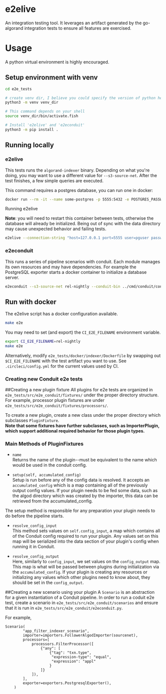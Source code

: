 # e2elive

An integration testing tool. It leverages an artifact generated by the go-algorand integration tests to ensure all features are exercised.

# Usage

A python virtual environment is highly encouraged.

## Setup environment with venv
```sh
cd e2e_tests

# create venv dir, I believe you could specify the version of python here
python3 -m venv venv_dir

# This command depends on your shell
source venv_dir/bin/activate.fish

# Install 'e2elive' and 'e2econduit'
python3 -m pip install .
```

## Running locally


### e2elive

This tests runs the `algorand-indexer` binary. Depending on what you're doing, you may want to use a different value for `--s3-source-net`. After the test finishes, a few simple queries are executed.

This command requires a postgres database, you can run one in docker:

```sh
docker run --rm -it --name some-postgres -p 5555:5432 -e POSTGRES_PASSWORD=pgpass -e POSTGRES_USER=pguser -e POSTGRES_DB=mydb postgres
```

Running e2elive

**Note**: you will need to restart this container between tests, otherwise the database will already be initialized. Being out of sync with the data directory may cause unexpected behavior and failing tests.
```sh
e2elive --connection-string "host=127.0.0.1 port=5555 user=pguser password=pgpass dbname=mydb" --s3-source-net "fafa8862/rel-nightly" --indexer-bin ../cmd/algorand-indexer/algorand-indexer --indexer-port 9890
```

### e2econduit

This runs a series of pipeline scenarios with conduit. Each module manages its own resources and may have dependencies. For example the PostgreSQL exporter starts a docker container to initialize a database server.
```sh
e2econduit --s3-source-net rel-nightly --conduit-bin ../cmd/conduit/conduit
```

## Run with docker

The e2elive script has a docker configuration available.

```sh
make e2e
```

You may need to set (and export) the `CI_E2E_FILENAME` environment variable.

```sh
export CI_E2E_FILENAME=rel-nightly
make e2e
```

Alternatively, modify `e2e_tests/docker/indexer/Dockerfile` by swapping out `$CI_E2E_FILENAME` with the test artifact you want to use. See `.circleci/config.yml` for the current values used by CI.

### Creating new Conduit e2e tests

##Creating a new plugin fixture
All plugins for e2e tests are organized in `e2e_tests/src/e2e_conduit/fixtures/` under the proper directory structure. For example, processor plugin fixtures are under `e2e_tests/src/e2e_conduit/fixtures/processors/`.

To create a new plugin, create a new class under the proper directory which subclasses `PluginFixture`.  
__Note that some fixtures have further subclasses, such as ImporterPlugin, which support additional required behavior for those plugin types.__

### Main Methods of PluginFixtures

* `name`  
Returns the name of the plugin--must be equivalent to the name which would be used in the conduit config.

* `setup(self, accumulated_config)`  
Setup is run before any of the config data is resolved. It accepts an `accumulated_config` which is a map containing all of the previously output config values.
If your plugin needs to be fed some data, such as the algod directory which was created by the importer, this data can be retrieved from the accumulated_config.

The setup method is responsible for any preparation your plugin needs to do before the pipeline starts.

* `resolve_config_input`  
This method sets values on `self.config_input`, a map which contains all of the Conduit config required to run your plugin. Any values set on this map will be serialized into
the data section of your plugin's config when running it in Conduit.

* `resolve_config_output`  
Here, similarly to `config_input`, we set values on the `config_output` map. This map is what will be passed between plugins during initialization via the `accumulated_config`. If your plugin is creating any resources or initializing any values which other plugins need to know about, they should be set in the `config_output`.


##Creating a new scenario using your plugin
A `Scenario` is an abstraction for a given instantiation of a Conduit pipeline. In order to run a coduit e2e test, create a scenario in `e2e_tests/src/e2e_conduit/scenarios` and ensure that it is run in `e2e_tests/src/e2e_conduit/e2econduit.py`.

For example,

```
Scenario(
        "app_filter_indexer_scenario",
        importer=importers.FollowerAlgodImporter(sourcenet),
        processors=[
            processors.FilterProcessor([
                {"any": [
                    {"tag": "txn.type",
                     "expression-type": "equal",
                     "expression": "appl"
                    }
                ]}
            ]),
        ],
        exporter=exporters.PostgresqlExporter(),
    )
```
